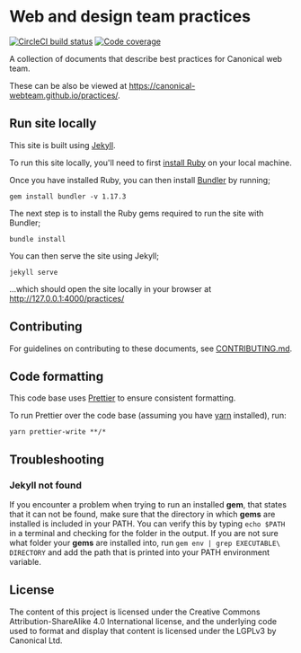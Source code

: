 # Web and design team practices

[![CircleCI build status](https://circleci.com/gh/canonical-web-and-design/practices.svg?style=shield)](https://circleci.com/gh/canonical-web-and-design/practices) [![Code coverage](https://codecov.io/gh/canonical-web-and-design/practices/branch/main/graph/badge.svg)](https://codecov.io/gh/canonical-web-and-design/practices)

A collection of documents that describe best practices for Canonical web team.

These can be also be viewed at https://canonical-webteam.github.io/practices/.

## Run site locally

This site is built using [Jekyll](https://jekyllrb.com/).

To run this site locally, you'll need to first [install Ruby](https://www.ruby-lang.org/en/documentation/installation/) on your local machine.

Once you have installed Ruby, you can then install [Bundler](https://bundler.io) by running;

```
gem install bundler -v 1.17.3
```

The next step is to install the Ruby gems required to run the site with Bundler;

```
bundle install
```

You can then serve the site using Jekyll;

```
jekyll serve
```

...which should open the site locally in your browser at http://127.0.0.1:4000/practices/

## Contributing

For guidelines on contributing to these documents, see [CONTRIBUTING.md](CONTRIBUTING.md).

## Code formatting

This code base uses [Prettier](https://prettier.io) to ensure consistent formatting.

To run Prettier over the code base (assuming you have [yarn](https://yarnpkg.com/getting-started/install) installed), run:

```
yarn prettier-write **/*
```

## Troubleshooting

### Jekyll not found

If you encounter a problem when trying to run an installed **gem**, that states that it can not be found, make sure that the directory in which **gems** are installed is included in your PATH.
You can verify this by typing `echo $PATH` in a terminal and checking for the folder in the output.
If you are not sure what folder your **gems** are installed into, run `gem env | grep EXECUTABLE\ DIRECTORY` and add the path that is printed into your PATH environment variable.

## License

The content of this project is licensed under the Creative Commons Attribution-ShareAlike 4.0 International license, and the underlying code used to format and display that content is licensed under the LGPLv3 by Canonical Ltd.

